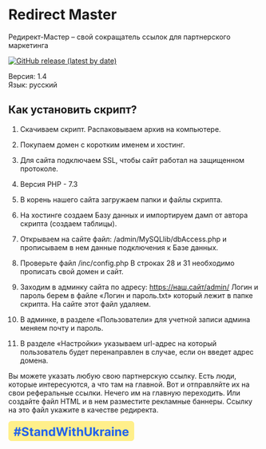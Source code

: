 # Redirect Master

Редирект-Мастер – свой сокращатель ссылок для партнерского маркетинга

[![GitHub release (latest by date)](https://img.shields.io/github/v/release/pekarskyi/RedirectMaster?style=for-the-badge)](https://GitHub.com/pekarskyi/RedirectMaster/releases/)

Версия: 1.4<br>
Язык: русский

## Как установить скрипт?

1. Скачиваем скрипт. Распаковываем архив на компьютере.

2. Покупаем домен с коротким именем и хостинг.

3. Для сайта подключаем SSL, чтобы сайт работал на защищенном протоколе.

4. Версия PHP - 7.3

5. В корень нашего сайта загружаем папки и файлы скрипта.

6. На хостинге создаем Базу данных и импортируем дамп от автора скрипта (создаем таблицы).

7. Открываем на сайте файл: /admin/MySQLlib/dbAccess.php и прописываем в нем данные подключения к Базе данных.

8. Проверьте файл /inc/config.php
В строках 28 и 31 необходимо прописать свой домен и сайт.

9. Заходим в админку сайта по адресу: https://наш.сайт/admin/
Логин и пароль берем в файле «Логин и пароль.txt» который лежит в папке скрипта. На сайте этот файл удаляем.

10. В админке, в разделе «Пользователи» для учетной записи админа меняем почту и пароль.

11. В разделе «Настройки» указываем url-адрес на который пользователь будет перенаправлен в случае, если он введет адрес домена.

Вы можете указать любую свою партнерскую ссылку. Есть люди, которые интересуются, а что там на главной. Вот и отправляйте их на свои реферальные ссылки. Нечего им на главную переходить. Или создайте файл HTML и в нем разместите рекламные баннеры. Ссылку на это файл укажите в качестве редиректа.

[![Stand With Ukraine](https://raw.githubusercontent.com/vshymanskyy/StandWithUkraine/main/badges/StandWithUkraine.svg)](https://sitex.me/standwithukraine)